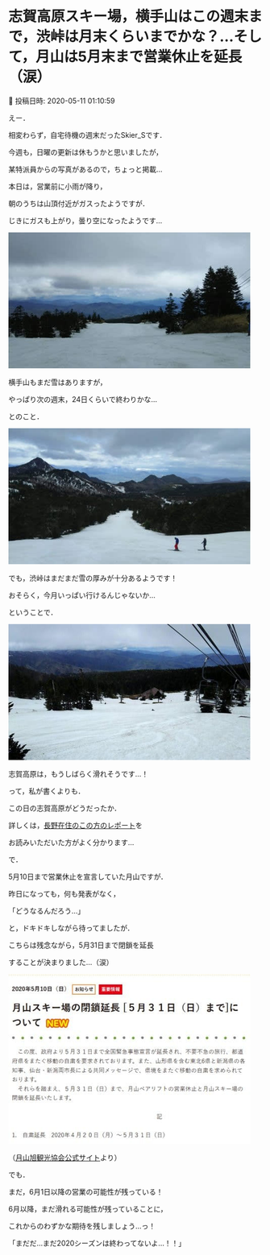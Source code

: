 # 志賀高原スキー場，横手山はこの週末まで，渋峠は月末くらいまでかな？…そして，月山は5月末まで営業休止を延長（涙）

📅 投稿日時: 2020-05-11 01:10:59

えー．


相変わらず，自宅待機の週末だったSkier_Sです．


今週も，日曜の更新は休もうかと思いましたが，


某特派員からの写真があるので，ちょっと掲載…





本日は，営業前に小雨が降り，


朝のうちは山頂付近がガスったようですが．


じきにガスも上がり，曇り空になったようです…




![ff85e73e8ab0ae4920d25a247c888840.jpg](images/ff85e73e8ab0ae4920d25a247c888840.jpg)







横手山もまだ雪はありますが，


やっぱり次の週末，24日くらいで終わりかな…


とのこと．




![4a5b07655649631cf2373cecfe64afd7.jpg](images/4a5b07655649631cf2373cecfe64afd7.jpg)







でも，渋峠はまだまだ雪の厚みが十分あるようです！


おそらく，今月いっぱい行けるんじゃないか…


ということで．




![4c25d0b116a6024ba433b983ed040c88.jpg](images/4c25d0b116a6024ba433b983ed040c88.jpg)




志賀高原は，もうしばらく滑れそうです…！





って，私が書くよりも．


この日の志賀高原がどうだったか．


詳しくは，[長野在住のこの方のレポート](https://red.ap.teacup.com/gokurakuskier/1224.html)を


お読みいただいた方がよく分かります…





で．


5月10日まで営業休止を宣言していた月山ですが．


昨日になっても，何も発表がなく，


「どうなるんだろう…」


と，ドキドキしながら待ってましたが．


こちらは残念ながら，5月31日まで閉鎖を延長


することが決まりました…（涙）







![cae14b17db0eb3382fcb7451ee5d82d6.jpg](images/cae14b17db0eb3382fcb7451ee5d82d6.jpg)




（[月山旭観光協会公式サイト](https://www.gassan-info.com/news/669)より）





でも．


まだ，6月1日以降の営業の可能性が残っている！


6月以降，まだ滑れる可能性が残っていることに，


これからのわずかな期待を残しましょう…っ！





「まだだ…まだ2020シーズンは終わってないよ…！！」
